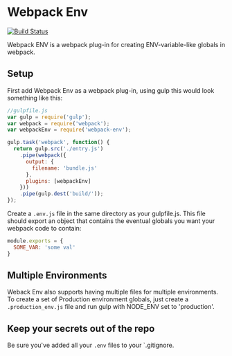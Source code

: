 Webpack Env
================
[![Build Status](https://travis-ci.org/toastynerd/webpack_env.svg)](https://travis-ci.org/toastynerd/webpack_env)

Webpack ENV is a webpack plug-in for creating ENV-variable-like globals in webpack.

## Setup
First add Webpack Env as a webpack plug-in, using gulp this would 
look something like this:
```js
//gulpfile.js
var gulp = require('gulp');
var webpack = require('webpack');
var webpackEnv = require('webpack-env');

gulp.task('webpack', function() {
  return gulp.src('./entry.js')
    .pipe(webpack({
      output: {
        filename: 'bundle.js'
      },
      plugins: [webpackEnv]
    }))
    .pipe(gulp.dest('build/'));
});
```
Create a `.env.js` file in the same directory as your gulpfile.js.
This file should export an object that contains the eventual globals
you want your webpack code to contain:
```js
module.exports = {
  SOME_VAR: 'some val'
}
```

## Multiple Environments

Weback Env also supports having multiple files for multiple environments.
To create a set of Production environment globals, just create a `.production_env.js`
file and run gulp with NODE_ENV set to 'production'.

## Keep your secrets out of the repo

Be sure you've added all your `.env` files to your `.gitignore.
